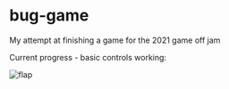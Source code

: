 # bug-game
My attempt at finishing a game for the 2021 game off jam

Current progress - basic controls working:

![flap](https://user-images.githubusercontent.com/7104517/140668671-7dd7e71a-83ed-4e83-94e3-ae710dd425aa.gif)
